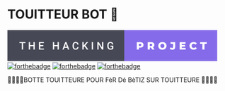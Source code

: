 # TOUITTEUR BOT 🤖

[![forthebadge](./badges/the-hacking-project-badge.svg)](https://forthebadge.com)
[![forthebadge](./badges/ice-breakers-badges.svg)](https://forthebadge.com)
[![forthebadge](https://forthebadge.com/images/badges/made-with-ruby.svg)](https://forthebadge.com)
[![forthebadge](https://forthebadge.com/images/badges/for-robots.svg)](https://forthebadge.com)

🤣🤣🤣🤖BOTTE TOUITTEURE POUR FèR Dé BèTIZ SUR TOUITTEURE 🤖🤣🤣🤣
